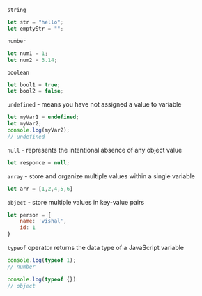 `string`

```js
let str = "hello";
let emptyStr = "";
```

`number`

```js
let num1 = 1;
let num2 = 3.14;
```

`boolean`

```js
let bool1 = true;
let bool2 = false;
```

`undefined` - means you have not assigned a value to variable

```js
let myVar1 = undefined;
let myVar2;
console.log(myVar2);
// undefined
```

`null` - represents the intentional absence of any object value

```js
let responce = null;
```

`array` - store and organize multiple values within a single variable

```js
let arr = [1,2,4,5,6]
```

`object` - store multiple values in key-value pairs

```js
let person = {
    name: 'vishal',
    id: 1
}
```

`typeof` operator returns the data type of a JavaScript variable

```js
console.log(typeof 1);
// number

console.log(typeof {})
// object
```